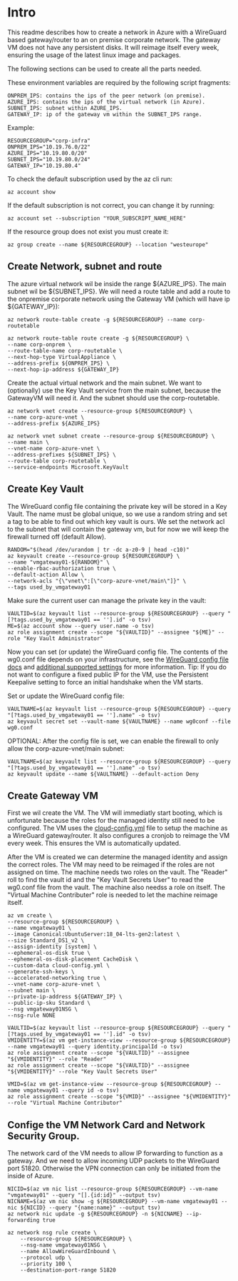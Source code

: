 # Intro

This readme describes how to create a network in Azure with a WireGuard based gateway/router to an on premise corporate network. The gateway VM does not have any persistent disks. It will reimage itself every week, ensuring the usage of the latest linux image and packages.

The following sections can be used to create all the parts needed.

These environment variables are required by the following script fragments:
```
ONPREM_IPS: contains the ips of the peer network (on premise).
AZURE_IPS: contains the ips of the virtual network (in Azure).
SUBNET_IPS: subnet within AZURE_IPS.
GATEWAY_IP: ip of the gateway vm within the SUBNET_IPS range.
```

Example:
```
RESOURCEGROUP="corp-infra"
ONPREM_IPS="10.19.76.0/22"
AZURE_IPS="10.19.80.0/20"
SUBNET_IPS="10.19.80.0/24"
GATEWAY_IP="10.19.80.4"
```


To check the default subscription used by the az cli run:
```
az account show 
```

If the default subscription is not correct, you can change it by running:
```
az account set --subscription "YOUR_SUBSCRIPT_NAME_HERE"
```

If the resource group does not exist you must create it:
```
az group create --name ${RESOURCEGROUP} --location "westeurope"
```

## Create Network, subnet and route

The azure virtual network wil be inside the range ${AZURE_IPS}. 
The main subnet wil be ${SUBNET_IPS}. 
We will need a route table and add a route to the onpremise corporate network using the Gateway VM (which will have ip ${GATEWAY_IP}):
```
az network route-table create -g ${RESOURCEGROUP} --name corp-routetable

az network route-table route create -g ${RESOURCEGROUP} \
--name corp-onprem \
--route-table-name corp-routetable \
--next-hop-type VirtualAppliance \
--address-prefix ${ONPREM_IPS} \
--next-hop-ip-address ${GATEWAY_IP}
```

Create the actual virtual network and the main subnet. We want to (optionally) use the Key Vault service from the main subnet, because the GatewayVM will need it. And the subnet should use the corp-routetable.
```
az network vnet create --resource-group ${RESOURCEGROUP} \
--name corp-azure-vnet \
--address-prefix ${AZURE_IPS}

az network vnet subnet create --resource-group ${RESOURCEGROUP} \
--name main \
--vnet-name corp-azure-vnet \
--address-prefixes ${SUBNET_IPS} \
--route-table corp-routetable \
--service-endpoints Microsoft.KeyVault
```


## Create Key Vault
The WireGuard config file containing the private key will be stored in a Key Vault. The name must be global unique, so we use a random string and set a tag to be able to find out which key vault is ours. We set the network acl to the subnet that will contain the gateway vm, but for now we will keep the firewall turned off (default Allow).
```
RANDOM="$(head /dev/urandom | tr -dc a-z0-9 | head -c10)"
az keyvault create --resource-group ${RESOURCEGROUP} \
--name "vmgateway01-${RANDOM}" \
--enable-rbac-authorization true \
--default-action Allow \
--network-acls "{\"vnet\":[\"corp-azure-vnet/main\"]}" \
--tags used_by_vmgateway01
```


Make sure the current user can manage the private key in the vault:
```
VAULTID=$(az keyvault list --resource-group ${RESOURCEGROUP} --query "[?tags.used_by_vmgateway01 == ''].id" -o tsv)
ME=$(az account show --query user.name -o tsv)
az role assignment create --scope "${VAULTID}" --assignee "${ME}" --role "Key Vault Administrator" 
```

Now you can set (or update) the WireGuard config file. The contents of the wg0.conf file depends on your infrastructure, see the [WireGuard config file docs](https://git.zx2c4.com/wireguard-tools/about/src/man/wg.8#CONFIGURATION%20FILE%20FORMAT) and [additional supported settings](https://git.zx2c4.com/wireguard-tools/about/src/man/wg-quick.8#EXAMPLES) for more information. Tip: If you do not want to configure a fixed public IP for the VM, use the Persistent Keepalive setting to force an initial handshake when the VM starts.

Set or update the WireGuard config file:
```
VAULTNAME=$(az keyvault list --resource-group ${RESOURCEGROUP} --query "[?tags.used_by_vmgateway01 == ''].name" -o tsv)
az keyvault secret set --vault-name ${VAULTNAME} --name wg0conf --file wg0.conf
```

OPTIONAL: After the config file is set, we can enable the firewall to only allow the corp-azure-vnet/main subnet:
```
VAULTNAME=$(az keyvault list --resource-group ${RESOURCEGROUP} --query "[?tags.used_by_vmgateway01 == ''].name" -o tsv)
az keyvault update --name ${VAULTNAME} --default-action Deny
```


## Create Gateway VM

First we wil create the VM. The VM will immediatly start booting, which is unfortunate because the roles for the managed identity still need to be configured. The VM uses the [cloud-config.yml](cloud-config.yml) file to setup the machine as a WireGuard gateway/router. It also configures a cronjob to reimage the VM every week. This ensures the VM is automatically updated.

After the VM is created we can determine the managed identity and assign the correct roles. The VM may need to be reimaged if the roles are not assigned on time. The machine needs two roles on the vault. The "Reader" roll to find the vault id and the "Key Vault Secrets User" to read the wg0.conf file from the vault. The machine also needss a role on itself. The "Virtual Machine Contributer" role is needed to let the machine reimage itself.

```
az vm create \
--resource-group ${RESOURCEGROUP} \
--name vmgateway01 \
--image Canonical:UbuntuServer:18_04-lts-gen2:latest \
--size Standard_DS1_v2 \ 
--assign-identity [system] \
--ephemeral-os-disk true \
--ephemeral-os-disk-placement CacheDisk \
--custom-data cloud-config.yml \
--generate-ssh-keys \
--accelerated-networking true \
--vnet-name corp-azure-vnet \
--subnet main \
--private-ip-address ${GATEWAY_IP} \
--public-ip-sku Standard \
--nsg vmgateway01NSG \
--nsg-rule NONE 

VAULTID=$(az keyvault list --resource-group ${RESOURCEGROUP} --query "[?tags.used_by_vmgateway01 == ''].id" -o tsv)
VMIDENTITY=$(az vm get-instance-view --resource-group ${RESOURCEGROUP} --name vmgateway01 --query identity.principalId -o tsv)
az role assignment create --scope "${VAULTID}" --assignee "${VMIDENTITY}" --role "Reader" 
az role assignment create --scope "${VAULTID}" --assignee "${VMIDENTITY}" --role "Key Vault Secrets User" 

VMID=$(az vm get-instance-view --resource-group ${RESOURCEGROUP} --name vmgateway01 --query id -o tsv)
az role assignment create --scope "${VMID}" --assignee "${VMIDENTITY}" --role "Virtual Machine Contributor" 
```

## Confige the VM Network Card and Network Security Group.

The network card of the VM needs to allow IP forwarding to function as a gateway.
And we need to allow incoming UDP packets to the WireGuard port 51820. Otherwise the VPN connection can only be initiated from the inside of Azure.

```
NICID=$(az vm nic list --resource-group ${RESOURCEGROUP} --vm-name "vmgateway01" --query "[].{id:id}" --output tsv)
NICNAME=$(az vm nic show -g ${RESOURCEGROUP} --vm-name vmgateway01 --nic ${NICID} --query "{name:name}" --output tsv)
az network nic update -g ${RESOURCEGROUP} -n ${NICNAME} --ip-forwarding true

az network nsg rule create \
    --resource-group ${RESOURCEGROUP} \
    --nsg-name vmgateway01NSG \
    --name AllowWireGuardInbound \
    --protocol udp \
    --priority 100 \
    --destination-port-range 51820
```

